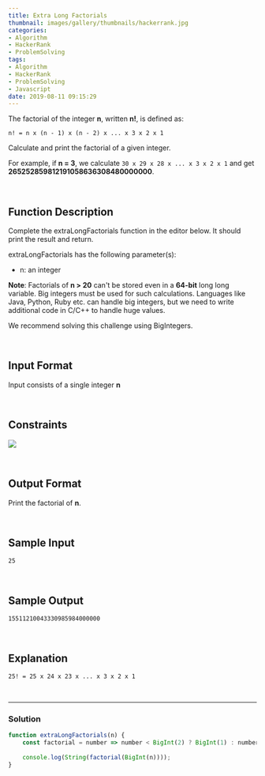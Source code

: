 ```yaml
---
title: Extra Long Factorials
thumbnail: images/gallery/thumbnails/hackerrank.jpg
categories:
- Algorithm
- HackerRank
- ProblemSolving
tags:
- Algorithm
- HackerRank
- ProblemSolving
- Javascript
date: 2019-08-11 09:15:29
---
```

  
  
  
The factorial of the integer **n**, written **n!**, is defined as:

`n! = n x (n - 1) x (n - 2) x ... x 3 x 2 x 1`

Calculate and print the factorial of a given integer.

For example, if **n = 3**, we calculate `30 x 29 x 28 x ... x 3 x 2 x 1` and get **265252859812191058636308480000000**.

<br/>
<!-- more -->

## Function Description

Complete the extraLongFactorials function in the editor below. It should print the result and return.

extraLongFactorials has the following parameter(s):

- n: an integer

**Note**: Factorials of **n > 20** can't be stored even in a **64-bit** long long variable. Big integers must be used for such calculations. Languages like Java, Python, Ruby etc. can handle big integers, but we need to write additional code in C/C++ to handle huge values.

We recommend solving this challenge using BigIntegers.

<br/>

## Input Format

Input consists of a single integer **n**

<br/>

## Constraints

![](https://latex.codecogs.com/gif.latex?1\leq&space;n\leq&space;100)

<br/>

## Output Format

Print the factorial of **n**.

<br/>

## Sample Input

```
25
```

<br/>

## Sample Output

```
15511210043330985984000000
```

<br/>

## Explanation

`25! = 25 x 24 x 23 x ... x 3 x 2 x 1`


<br/>

---

### Solution

```javascript
function extraLongFactorials(n) {
    const factorial = number => number < BigInt(2) ? BigInt(1) : number * factorial(number - BigInt(1));
    
    console.log(String(factorial(BigInt(n))));
}
```